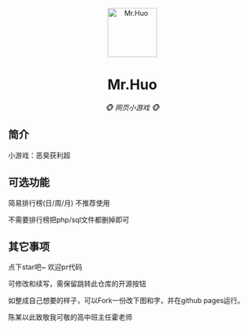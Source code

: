 <p align="center">
  <a href="https://ctm314423.github.io/Mr.Huo/"><img src="https://github.com/CTM314423/Mr.Huo/blob/main/static/image/ClickBefore.png?raw=true" width="100" height="100" alt="Mr.Huo"></a>
</p>
<div align="center">

# Mr.Huo

_🐵 网页小游戏 🐵_

</div>


## 简介

小游戏：恶臭获利超


## 可选功能

简易排行榜(日/周/月) 不推荐使用

不需要排行榜把php/sql文件都删掉即可

## 其它事项

点下star吧~ 欢迎pr代码

可修改和续写，需保留跳转此仓库的开源按钮

如整成自己想要的样子，可以Fork一份改下图和字，并在github pages运行。

陈某以此致敬我可敬的高中班主任霍老师
